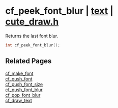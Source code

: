 # cf_peek_font_blur | [text](https://github.com/RandyGaul/cute_framework/blob/master/docs/text_readme.md) | [cute_draw.h](https://github.com/RandyGaul/cute_framework/blob/master/include/cute_draw.h)

Returns the last font blur.

```cpp
int cf_peek_font_blur();
```

## Related Pages

[cf_make_font](https://github.com/RandyGaul/cute_framework/blob/master/docs/text/cf_make_font.md)  
[cf_push_font](https://github.com/RandyGaul/cute_framework/blob/master/docs/text/cf_push_font.md)  
[cf_push_font_size](https://github.com/RandyGaul/cute_framework/blob/master/docs/text/cf_push_font_size.md)  
[cf_push_font_blur](https://github.com/RandyGaul/cute_framework/blob/master/docs/text/cf_push_font_blur.md)  
[cf_pop_font_blur](https://github.com/RandyGaul/cute_framework/blob/master/docs/text/cf_pop_font_blur.md)  
[cf_draw_text](https://github.com/RandyGaul/cute_framework/blob/master/docs/text/cf_draw_text.md)  
